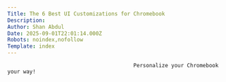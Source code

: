 ```yaml
---
Title: The 6 Best UI Customizations for Chromebook
Description: 
Author: Shan Abdul
Date: 2025-09-01T22:01:14.000Z
Robots: noindex,nofollow
Template: index
---
```


                                            Personalize your Chromebook your way!
                                        